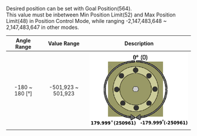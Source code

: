 Desired position can be set with Goal Position(564).  
This value must be inbetween Min Position Limit(52) and Max Position Limit(48) in Position Control Mode, while ranging -2,147,483,648 ~ 2,147,483,647 in other modes. 

|    Angle Range     |    Value Range     |                    Description                     |
|:------------------:|:------------------:|:--------------------------------------------------:|
| -180 ~ 180 [&deg;] | -501,923 ~ 501,923 | ![](/assets/images/dxl/pro/h54_angle_position.png) |
